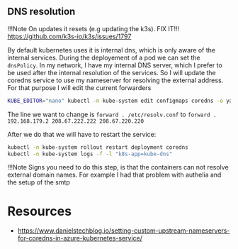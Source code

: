 ## DNS resolution

!!!Note
    On updates it resets (e.g updating the k3s). FIX IT!!!
    https://github.com/k3s-io/k3s/issues/1797

By default kubernetes uses it is internal dns, which is only aware of the internal services.
During the deployement of a pod we can set the `dnsPolicy`. In my network, I have my internal
DNS server, which I prefer to be used after the internal resolution of the services. So I will
update the coredns service to use my nameserver for resolving the external address. For that 
purpose I will edit the current forwarders

```bash
KUBE_EDITOR="nano" kubectl -n kube-system edit configmaps coredns -o yaml
```

The line we want to change is `forward . /etc/resolv.conf` to
`forward . 192.168.179.2 208.67.222.222 208.67.220.220 `

After we do that we will have to restart the service:

``` bash
kubectl -n kube-system rollout restart deployment coredns
kubectl -n kube-system logs -f -l "k8s-app=kube-dns"
```
!!!Note
    Signs you need to do this step, is that the containers can not resolve external
    domain names. For example I had that problem with authelia and the setup of the smtp


# Resources
* https://www.danielstechblog.io/setting-custom-upstream-nameservers-for-coredns-in-azure-kubernetes-service/

